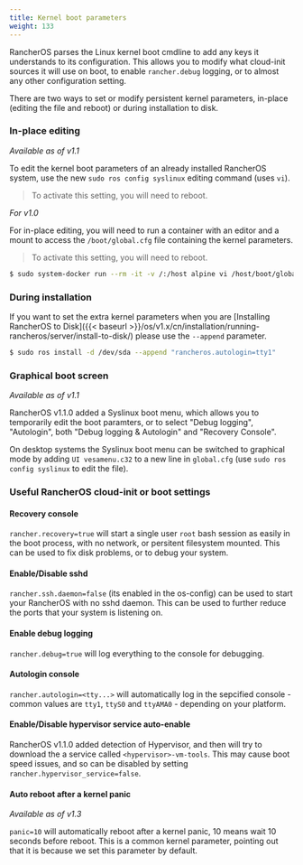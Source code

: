 ```yaml
---
title: Kernel boot parameters
weight: 133
---
```


RancherOS parses the Linux kernel boot cmdline to add any keys it understands to its configuration. This allows you to modify what cloud-init sources it will use on boot, to enable `rancher.debug` logging, or to almost any other configuration setting.

There are two ways to set or modify persistent kernel parameters, in-place (editing the file and reboot) or during installation to disk.

### In-place editing

_Available as of v1.1_

To edit the kernel boot parameters of an already installed RancherOS system, use the new `sudo ros config syslinux` editing command (uses `vi`).

> To activate this setting, you will need to reboot.

_For v1.0_

For in-place editing, you will need to run a container with an editor and a mount to access the `/boot/global.cfg` file containing the kernel parameters.

> To activate this setting, you will need to reboot.

```bash
$ sudo system-docker run --rm -it -v /:/host alpine vi /host/boot/global.cfg
```

### During installation

If you want to set the extra kernel parameters when you are [Installing RancherOS to Disk]({{< baseurl >}}/os/v1.x/cn/installation/running-rancheros/server/install-to-disk/) please use the `--append` parameter.

```bash
$ sudo ros install -d /dev/sda --append "rancheros.autologin=tty1"
```

### Graphical boot screen

_Available as of v1.1_

RancherOS v1.1.0 added a Syslinux boot menu, which allows you to temporarily edit the boot paramters, or to select "Debug logging", "Autologin", both "Debug logging & Autologin" and "Recovery Console".

On desktop systems the Syslinux boot menu can be switched to graphical mode by adding `UI vesamenu.c32` to a new line in `global.cfg` (use `sudo ros config syslinux` to edit the file).

### Useful RancherOS cloud-init or boot settings

#### Recovery console

`rancher.recovery=true` will start a single user `root` bash session as easily in the boot process, with no network, or persitent filesystem mounted. This can be used to fix disk problems, or to debug your system.

#### Enable/Disable sshd

`rancher.ssh.daemon=false` (its enabled in the os-config) can be used to start your RancherOS with no sshd daemon. This can be used to further reduce the ports that your system is listening on.

#### Enable debug logging

`rancher.debug=true` will log everything to the console for debugging.

#### Autologin console

`rancher.autologin=<tty...>` will automatically log in the sepcified console - common values are `tty1`, `ttyS0` and `ttyAMA0` - depending on your platform.

#### Enable/Disable hypervisor service auto-enable

RancherOS v1.1.0 added detection of Hypervisor, and then will try to download the a service called `<hypervisor>-vm-tools`. This may cause boot speed issues, and so can be disabled by setting `rancher.hypervisor_service=false`.

#### Auto reboot after a kernel panic

_Available as of v1.3_

`panic=10` will automatically reboot after a kernel panic, 10 means wait 10 seconds before reboot. This is a common kernel parameter, pointing out that it is because we set this parameter by default.
